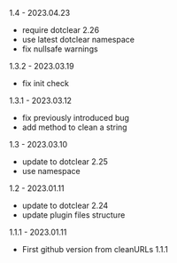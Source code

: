 1.4 - 2023.04.23
* require dotclear 2.26
* use latest dotclear namespace
* fix nullsafe warnings

1.3.2 - 2023.03.19
* fix init check

1.3.1 - 2023.03.12
* fix previously introduced bug
* add method to clean a string

1.3 - 2023.03.10
* update to dotclear 2.25
* use namespace

1.2 - 2023.01.11
* update to dotclear 2.24
* update plugin files structure

1.1.1 - 2023.01.11
* First github version from cleanURLs 1.1.1